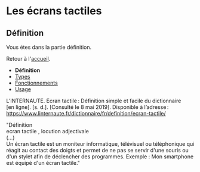 # Les écrans tactiles
## Définition
Vous étes dans la partie définition. 

Retour à l'[accueil](tactiles.md).

- **Définition**
- [Types](types.md)
- [Fonctionnements](fonctionnement.md)
- [Usage](usage.md)


L’INTERNAUTE. Ecran tactile : Définition simple et facile du dictionnaire [en ligne]. [s. d.]. [Consulté le 8 mai 2019]. Disponible à l’adresse : https://www.linternaute.fr/dictionnaire/fr/definition/ecran-tactile/

"Définition\
ecran tactile , locution adjectivale\
(...)\
Un écran tactile est un moniteur informatique, télévisuel ou téléphonique qui réagit au contact des doigts et permet de ne pas se servir d'une souris ou d'un stylet afin de déclencher des programmes.
Exemple : Mon smartphone est équipé d'un écran tactile."






